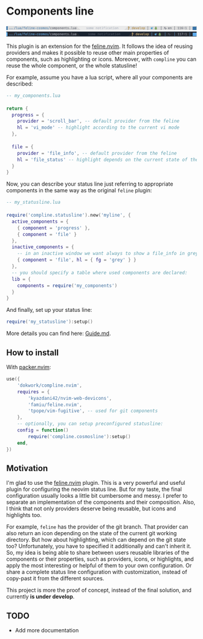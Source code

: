 # Components line 

![light_example](light_example.png)
![dark_example](dark_example.png)

This plugin is an extension for the [feline.nvim](https://github.com/feline-nvim/feline.nvim). 
It follows the idea of reusing providers and makes it possible to reuse other main properties 
of components, such as highlighting or icons. Moreover, with `compline` you can reuse 
the whole component, or the whole statusline!

For example, assume you have a lua script, where all your components are described:

```lua
-- my_components.lua

return {
  progress = {
    provider = 'scroll_bar', -- default provider from the feline
    hl = 'vi_mode' -- highlight according to the current vi mode
  },

  file = {
    provider = 'file_info', -- default provider from the feline
    hl = 'file_status' -- highlight depends on the current state of the file (readonly, modified or nothing)
  }
}
```

Now, you can describe your status line just referring to appropriate components in the same way 
as the original `feline` plugin:

```lua
-- my_statusline.lua

require('compline.statusline').new('myline', {
  active_components = {
    { component = 'progress' },
    { component = 'file' }
  },
  inactive_components = {
    -- in an inactive window we want always to show a file_info in grey
    { component = 'file', hl = { fg = 'grey' } }
  },
  -- you should specify a table where used components are declared:
  lib = {
    components = require('my_components')
  }
}
```

And finally, set up your status line:

```lua
require('my_statusline'):setup()
```

More details you can find here: [Guide.md](Guide.md).

## How to install

With [packer.nvim](https://github.com/wbthomason/packer.nvim/):

```lua
use({
    'dokwork/compline.nvim',
    requires = {
        'kyazdani42/nvim-web-devicons',
        'famiu/feline.nvim',
        'tpope/vim-fugitive', -- used for git components
    },
    -- optionally, you can setup preconfigured statusline:
    config = function()
        require('compline.cosmosline'):setup()
    end,
})
```

## Motivation

I'm glad to use the [feline.nvim](https://github.com/feline-nvim/feline.nvim) plugin. This is a very
powerful and useful plugin for configuring the neovim status line. But for my taste, the final
configuration usually looks a little bit cumbersome and messy. I prefer to separate an
implementation of the components and their composition. Also, I think that not only providers deserve
being reusable, but icons and highlights too. 

For example, `feline` has the provider of the git branch. That provider can also return an icon
depending on the state of the current git working directory. But how about highlighting, which can
depend on the git state too? Unfortunately, you have to specified it additionally and can't inherit
it. So, my idea is being able to share between users reusable libraries of the components or their
properties, such as providers, icons, or highlights, and apply the most interesting or helpful of
them to your own configuration. Or share a complete status line configuration with customization,
instead of copy-past it from the different sources.

This project is more the proof of concept, instead of the final solution, and currently **is under
develop**.


## TODO

 - Add more documentation

